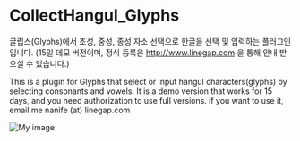 # CollectHangul_Glyphs
글립스(Glyphs)에서 초성, 중성, 종성 자소 선택으로 한글을 선택 및 입력하는 플러그인입니다.
(15일 데모 버전이며, 정식 등록은 http://www.linegap.com 을 통해 안내 받으실 수 있습니다.)

This is a plugin for Glyphs that select or input hangul characters(glyphs) by selecting consonants and vowels. It is a demo version that works for 15 days, and you need authorization to use full versions.
if you want to use it, email me nanife (at) linegap.com

![My image](nanife.github.com/CollectHangul_Glyphs/mainview.png)
